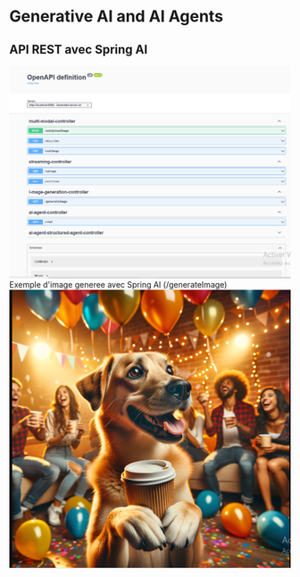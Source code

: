 <h1> Generative AI and AI Agents </h1>
<h2>API REST avec Spring AI</h2>
<img src="captures/1.PNG">
Exemple d'image generee avec Spring AI (/generateImage)
<img src="captures/2.PNG">
